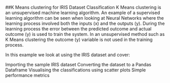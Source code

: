 ##K Means clustering for IRIS Dataset Classification
K Means clustering is an unsupervised machine learning algorithm. An example of a supervised learning algorithm can be seen when looking at Neural Networks where the learning process involved both the inputs (x) and the outputs (y). During the learning process the error between the predicted outcome and actual outcome (y) is used to train the system. In an unsupervised method such as K Means clustering the outcome (y) variable is not used in the training process.

In this example we look at using the IRIS dataset and cover:

Importing the sample IRIS dataset
Converting the dataset to a Pandas Dataframe
Visualising the classifications using scatter plots
Simple performance metrics
